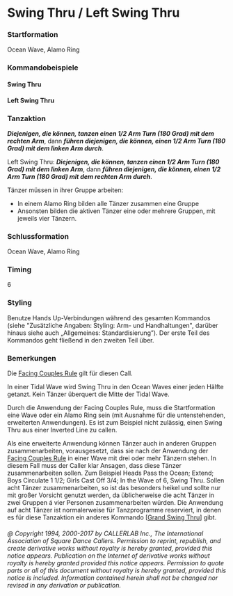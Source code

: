 
# Swing Thru / Left Swing Thru

### Startformation

Ocean Wave, Alamo Ring

### Kommandobeispiele

#### Swing Thru
#### Left Swing Thru

### Tanzaktion
***Diejenigen, die können, tanzen einen 1/2 Arm Turn (180 Grad) mit dem rechten Arm***, dann 
***führen diejenigen, die können, einen 1/2 Arm Turn (180 Grad) mit dem linken Arm durch***.

Left Swing Thru: ***Diejenigen, die können, tanzen einen 1/2 Arm Turn (180 Grad) mit dem linken Arm***, dann
***führen diejenigen, die können, einen 1/2 Arm Turn (180 Grad) mit dem rechten Arm durch***.

Tänzer müssen in ihrer Gruppe arbeiten:

- In einem Alamo Ring bilden alle Tänzer zusammen eine Gruppe
- Ansonsten bilden die aktiven Tänzer eine oder mehrere Gruppen, mit jeweils vier Tänzern.

### Schlussformation

Ocean Wave, Alamo Ring

### Timing

6

### Styling

Benutze Hands Up-Verbindungen während des gesamten Kommandos (siehe "Zusätzliche Angaben:
Styling: Arm- und Handhaltungen", darüber hinaus siehe auch „Allgemeines: Standardisierung”). Der erste
Teil des Kommandos geht fließend in den zweiten Teil über.

### Bemerkungen

Die [Facing Couples Rule](../b2/facing_couples_rule.md) gilt für diesen Call.

In einer Tidal Wave wird Swing Thru in den Ocean Waves einer jeden Hälfte getanzt. Kein Tänzer überquert
die Mitte der Tidal Wave.

Durch die Anwendung der Facing Couples Rule, muss die Startformation eine Wave oder ein Alamo Ring sein
(mit Ausnahme für die untenstehenden, erweiterten Anwendungen). Es ist zum Beispiel nicht zulässig, einen
Swing Thru aus einer Inverted Line zu callen.

Als eine erweiterte Anwendung können Tänzer auch in anderen Gruppen zusammenarbeiten, vorausgesetzt,
dass sie nach der Anwendung der [Facing Couples Rule](../b2/facing_couples_rule.md) in einer Wave mit drei oder mehr Tänzern stehen. In
diesem Fall muss der Caller klar Ansagen, dass diese Tänzer zusammenarbeiten sollen. Zum Beispiel Heads
Pass the Ocean; Extend; Boys Circulate 1 1/2; Girls Cast Off 3/4; In the Wave of 6, Swing Thru. Sollen acht
Tänzer zusammenarbeiten, so ist das besonders heikel und sollte nur mit großer Vorsicht genutzt werden, da
üblicherweise die acht Tänzer in zwei Gruppen á vier Personen zusammenarbeiten würden. Die Anwendung
auf acht Tänzer ist normalerweise für Tanzprogramme reserviert, in denen es für diese Tanzaktion ein
anderes Kommando [[Grand Swing Thru](../plus/grand_swing_thru.md)] gibt.

###### @ Copyright 1994, 2000-2017 by CALLERLAB Inc., The International Association of Square Dance Callers. Permission to reprint, republish, and create derivative works without royalty is hereby granted, provided this notice appears. Publication on the Internet of derivative works without royalty is hereby granted provided this notice appears. Permission to quote parts or all of this document without royalty is hereby granted, provided this notice is included. Information contained herein shall not be changed nor revised in any derivation or publication.

<!-- Parts
SwingThru1
SwingThru2
LeftSwingThru1
LeftSwingThru2
-->